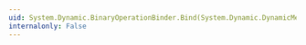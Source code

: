 ```yaml
---
uid: System.Dynamic.BinaryOperationBinder.Bind(System.Dynamic.DynamicMetaObject,System.Dynamic.DynamicMetaObject[])
internalonly: False
---
```

